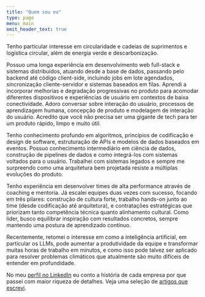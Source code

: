 ```yaml
---
title: "Quem sou eu"
type: page
menu: main
omit_header_text: true
---
```


Tenho particular interesse em circularidade e cadeias de suprimentos e logística circular, além de energia verde e descarbonização.

Possuo uma longa experiência em desenvolvimento web full-stack e sistemas distribuídos, atuando desde a base de dados, passando pelo backend até código client-side, incluindo jobs em lote agendados, sincronização cliente-servidor e sistemas baseados em filas. Aprendi a incorporar melhorias e degradação progressivas no produto para acomodar diferentes dispositivos e experiências de usuário em contextos de baixa conectividade. Adoro conversar sobre interação do usuário, processos de aprendizagem humana, concepção de produto e modelagem de interação do usuário. Acredito que você não precisa ser uma gigante de tech para ter um produto rápido, limpo e muito útil.

Tenho conhecimento profundo em algoritmos, princípios de codificação e design de software, estruturação de APIs e modelos de dados baseados em eventos. Possuo conhecimento intermediário em ciência de dados, construção de pipelines de dados e como integrá-los com sistemas voltados para o usuário. Trabalhei com sistemas legados e sempre me surpreendo como uma arquitetura bem projetada resiste a múltiplas evoluções do produto.

Tenho experiência em desenvolver times de alta performance através de coaching e mentoria. Já escalei equipes duas vezes com sucesso, focando em três pilares: construção de cultura forte, trabalho hands-on junto ao time (desde codificação até arquitetura), e contratações estratégicas que priorizam tanto competência técnica quanto alinhamento cultural. Como líder, busco equilibrar inspiração com resultados concretos, sempre mantendo uma postura de aprendizado contínuo.

Recentemente, retomei o interesse em como a inteligência artificial, em particular os LLMs, pode aumentar a produtividade da equipe e transformar muitas horas de trabalho em minutos, e como isso pode talvez ser aplicado para resolver problemas climáticos que atualmente são muito difíceis de entender em profundidade.

No meu [perfil no LinkedIn](https://www.linkedin.com/in/dukejeffrie/) eu conto a história de cada empresa por que passei com maior riqueza de detalhes. Veja uma seleção de [artigos que escrevi](/post/).
